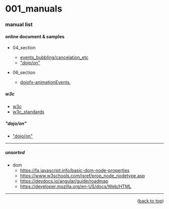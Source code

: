 <a name="topage"></a>

# 001_manuals

### manual list

#### online document & samples

* 04_section
   * [events_bubbling/cancelation_etc](https://www.w3.org/TR/DOM-Level-2-Events/events.html)
   * ["dojo/on"](https://dojotoolkit.org/reference-guide/1.10/dojo/on.html)

  
* 06_section
   * [dojofx-animationEvents.](https://dojotoolkit.org/reference-guide/1.8/dojo/fx/easing.html)


##### w3c
* [w3c](https://www.w3.org/)
* [w3c_standards](https://www.w3.org/standards/)

##### "dojo/on"
* ["dojo/on"](https://dojotoolkit.org/reference-guide/1.10/dojo/on.html)

  
-----

##### unsorted

* dom
   * https://fa.javascript.info/basic-dom-node-properties
   * https://www.w3schools.com/jsref/prop_node_nodetype.asp
   * https://devdocs.io/angular/guide/roadmap
   * https://developer.mozilla.org/en-US/docs/Web/HTML
  
-----

<p align="right">(<a href="#topage">back to top</a>)</p>
<br/>
<br/>

